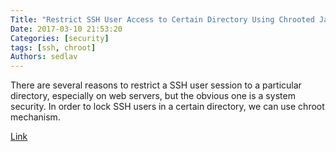 ```yaml
---
Title: "Restrict SSH User Access to Certain Directory Using Chrooted Jail"
Date: 2017-03-10 21:53:20
Categories: [security]
tags: [ssh, chroot]
Authors: sedlav
---
```


There are several reasons to restrict a SSH user session to a particular directory, especially on web servers, but the obvious one is a system security. In order to lock SSH users in a certain directory, we can use chroot mechanism.

[Link](http://www.tecmint.com/restrict-ssh-user-to-directory-using-chrooted-jail)
